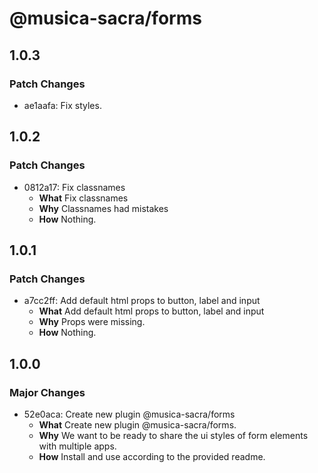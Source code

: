 # @musica-sacra/forms

## 1.0.3

### Patch Changes

- ae1aafa: Fix styles.

## 1.0.2

### Patch Changes

- 0812a17: Fix classnames
  - **What** Fix classnames
  - **Why** Classnames had mistakes
  - **How** Nothing.

## 1.0.1

### Patch Changes

- a7cc2ff: Add default html props to button, label and input
  - **What** Add default html props to button, label and input
  - **Why** Props were missing.
  - **How** Nothing.

## 1.0.0

### Major Changes

- 52e0aca: Create new plugin @musica-sacra/forms
  - **What** Create new plugin @musica-sacra/forms.
  - **Why** We want to be ready to share the ui styles of form elements with multiple apps.
  - **How** Install and use according to the provided readme.

